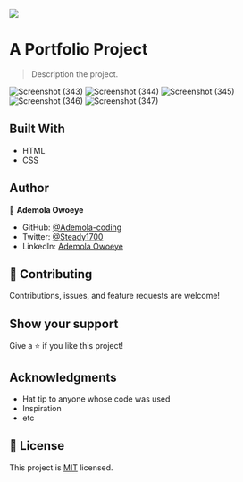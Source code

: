 ![](https://img.shields.io/badge/Microverse-blueviolet)


# A Portfolio Project
> Description the project.


![Screenshot (343)](https://user-images.githubusercontent.com/96092850/177001841-ce16921f-8575-4374-9cfe-631e54224bcc.png)
![Screenshot (344)](https://user-images.githubusercontent.com/96092850/177001866-aa09cc57-b4a6-4bfb-a222-cbc54ca32f39.png)
![Screenshot (345)](https://user-images.githubusercontent.com/96092850/177001892-19b12d2d-7313-4a18-a8eb-d11406b1c639.png)
![Screenshot (346)](https://user-images.githubusercontent.com/96092850/177002025-6d264957-8c59-452a-90fe-2920383beb94.png)
![Screenshot (347)](https://user-images.githubusercontent.com/96092850/177001997-0c59ef85-9831-4cfa-a40c-9a0236e86c04.png)



## Built With

- HTML
- CSS



## Author

👤 **Ademola Owoeye**


- GitHub: [@Ademola-coding](https://github.com/Ademola-coding)
- Twitter: [@Steady1700](https://twitter.com/steady1700)
- LinkedIn: [Ademola Owoeye](https://www.linkedin.com/in/ademola-owoeye-0bb344223/)


## 🤝 Contributing

Contributions, issues, and feature requests are welcome!


## Show your support

Give a ⭐️ if you like this project!

## Acknowledgments

- Hat tip to anyone whose code was used
- Inspiration
- etc

## 📝 License

This project is [MIT](./MIT.md) licensed.

